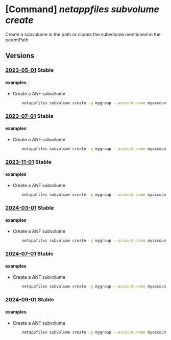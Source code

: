 # [Command] _netappfiles subvolume create_

Create a subvolume in the path or clones the subvolume mentioned in the parentPath

## Versions

### [2023-05-01](/Resources/mgmt-plane/L3N1YnNjcmlwdGlvbnMve30vcmVzb3VyY2Vncm91cHMve30vcHJvdmlkZXJzL21pY3Jvc29mdC5uZXRhcHAvbmV0YXBwYWNjb3VudHMve30vY2FwYWNpdHlwb29scy97fS92b2x1bWVzL3t9L3N1YnZvbHVtZXMve30=/2023-05-01.xml) **Stable**

<!-- mgmt-plane /subscriptions/{}/resourcegroups/{}/providers/microsoft.netapp/netappaccounts/{}/capacitypools/{}/volumes/{}/subvolumes/{} 2023-05-01 -->

#### examples

- Create a ANF subvolume
    ```bash
        netappfiles subvolume create -g mygroup --account-name myaccountname  --pool-name mypoolname --volume-name myvolumename --subvolume-name mysubvolumename
    ```

### [2023-07-01](/Resources/mgmt-plane/L3N1YnNjcmlwdGlvbnMve30vcmVzb3VyY2Vncm91cHMve30vcHJvdmlkZXJzL21pY3Jvc29mdC5uZXRhcHAvbmV0YXBwYWNjb3VudHMve30vY2FwYWNpdHlwb29scy97fS92b2x1bWVzL3t9L3N1YnZvbHVtZXMve30=/2023-07-01.xml) **Stable**

<!-- mgmt-plane /subscriptions/{}/resourcegroups/{}/providers/microsoft.netapp/netappaccounts/{}/capacitypools/{}/volumes/{}/subvolumes/{} 2023-07-01 -->

#### examples

- Create a ANF subvolume
    ```bash
        netappfiles subvolume create -g mygroup --account-name myaccountname  --pool-name mypoolname --volume-name myvolumename --subvolume-name mysubvolumename
    ```

### [2023-11-01](/Resources/mgmt-plane/L3N1YnNjcmlwdGlvbnMve30vcmVzb3VyY2Vncm91cHMve30vcHJvdmlkZXJzL21pY3Jvc29mdC5uZXRhcHAvbmV0YXBwYWNjb3VudHMve30vY2FwYWNpdHlwb29scy97fS92b2x1bWVzL3t9L3N1YnZvbHVtZXMve30=/2023-11-01.xml) **Stable**

<!-- mgmt-plane /subscriptions/{}/resourcegroups/{}/providers/microsoft.netapp/netappaccounts/{}/capacitypools/{}/volumes/{}/subvolumes/{} 2023-11-01 -->

#### examples

- Create a ANF subvolume
    ```bash
        netappfiles subvolume create -g mygroup --account-name myaccountname  --pool-name mypoolname --volume-name myvolumename --subvolume-name mysubvolumename
    ```

### [2024-03-01](/Resources/mgmt-plane/L3N1YnNjcmlwdGlvbnMve30vcmVzb3VyY2Vncm91cHMve30vcHJvdmlkZXJzL21pY3Jvc29mdC5uZXRhcHAvbmV0YXBwYWNjb3VudHMve30vY2FwYWNpdHlwb29scy97fS92b2x1bWVzL3t9L3N1YnZvbHVtZXMve30=/2024-03-01.xml) **Stable**

<!-- mgmt-plane /subscriptions/{}/resourcegroups/{}/providers/microsoft.netapp/netappaccounts/{}/capacitypools/{}/volumes/{}/subvolumes/{} 2024-03-01 -->

#### examples

- Create a ANF subvolume
    ```bash
        netappfiles subvolume create -g mygroup --account-name myaccountname  --pool-name mypoolname --volume-name myvolumename --subvolume-name mysubvolumename
    ```

### [2024-07-01](/Resources/mgmt-plane/L3N1YnNjcmlwdGlvbnMve30vcmVzb3VyY2Vncm91cHMve30vcHJvdmlkZXJzL21pY3Jvc29mdC5uZXRhcHAvbmV0YXBwYWNjb3VudHMve30vY2FwYWNpdHlwb29scy97fS92b2x1bWVzL3t9L3N1YnZvbHVtZXMve30=/2024-07-01.xml) **Stable**

<!-- mgmt-plane /subscriptions/{}/resourcegroups/{}/providers/microsoft.netapp/netappaccounts/{}/capacitypools/{}/volumes/{}/subvolumes/{} 2024-07-01 -->

#### examples

- Create a ANF subvolume
    ```bash
        netappfiles subvolume create -g mygroup --account-name myaccountname  --pool-name mypoolname --volume-name myvolumename --subvolume-name mysubvolumename
    ```

### [2024-09-01](/Resources/mgmt-plane/L3N1YnNjcmlwdGlvbnMve30vcmVzb3VyY2Vncm91cHMve30vcHJvdmlkZXJzL21pY3Jvc29mdC5uZXRhcHAvbmV0YXBwYWNjb3VudHMve30vY2FwYWNpdHlwb29scy97fS92b2x1bWVzL3t9L3N1YnZvbHVtZXMve30=/2024-09-01.xml) **Stable**

<!-- mgmt-plane /subscriptions/{}/resourcegroups/{}/providers/microsoft.netapp/netappaccounts/{}/capacitypools/{}/volumes/{}/subvolumes/{} 2024-09-01 -->

#### examples

- Create a ANF subvolume
    ```bash
        netappfiles subvolume create -g mygroup --account-name myaccountname  --pool-name mypoolname --volume-name myvolumename --subvolume-name mysubvolumename
    ```
